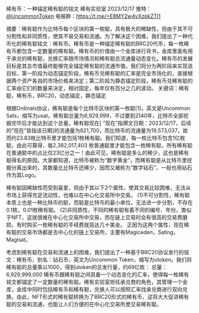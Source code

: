 稀有币：一种锚定稀有聪的铭文
稀有实验室 2023/12/17
推特： [@UncommonToken](https://twitter.com/UncommonToken)  电报群：https://t.me/+E8MY2w4vXzpkZTI1

摘要：稀有聪作为比特币每个区块的第一枚聪，具有极大的稀缺性，但由于其不可分割性和非同质性，使其不易交易和流通。为了解决这个困难，我们提出了一种代币化的稀有聪铭文：稀有币。稀有币是一种锚定稀有聪的BRC20代币，每一枚稀有币都包含一定数量的稀有聪。稀有币的价值由一个金库进行背书，金库里面有用于承兑的稀有聪，兑换汇率随市场情况和稀有聪总流通量动态变化。稀有币的发展目标是其总市值最终能够完全锚定稀有聪的流通市值。我们将分为两阶段来实现该目标，第一阶段为动态锚定阶段，稀有币兑稀有聪的汇率是完全市场化的，直接根据两个资产各自的市场价格来决定；第二阶段为静态锚定阶段，稀有币兑稀有聪的汇率由它们的数量来决定，相对固定，每年仅有百分之几的波动。
关键词：稀有聪，稀有币，BRC20，动态锚定，静态锚定

根据Ordinals协议，稀有聪是每个比特币区块的第一枚聪[1]，英文是Uncommon Sats，缩写为usat。稀有聪总量为6,929,999，不过要到2140年，比特币全部挖掘完毕后才能达到这个总量。稀有聪现在[ “现在”指撰文日期：2023/12/17，后续的“现在”皆指该日期]的流通量为821,700，而比特币的流通量为19,573,037，故而约23.83枚比特币里才能包括1枚稀有聪。我们知道，每一枚比特币包含1亿枚聪，由此可算得，每2,382,017,403 枚普通聪里才能包含一枚稀有聪，所有稀有聪在普通聪中的占比仅23亿分之一！由此可见，稀有聪是多么的稀少，这也是稀有聪得名的原因。大家都知道，比特币被称为“数字黄金”，而稀有聪是从比特币里挖掘分离出来的，其数量比比特币还稀少，因而又被称为“数字钻石”，一般也用钻石作为其Logo。

稀有聪因稀缺性而受到喜爱，但由于其以下2个属性，使其交易比较困难，无法从市场上获得充足流动性，也难以在中心化交易所中交易。
(1)不可分割性，稀有聪本质上也是一种比特币的聪，而聪是比特币的最小单位，无法进一步分割，不存在0.1枚，0.01枚稀有聪。
(2)非同质性，不同的稀有聪有着不同的编号、年份，类似于NFT，这就很难在中心化交易所中交易，而在链上交易时会有很高的交易费磨损，有时购买一枚稀有聪的手续费就高达几十美金。
正因为这两个属性，现在稀有聪的交易市场都是去中心化的链上交易所，主要有Magiceden，Sating，Magisat。

考虑到稀有聪在交易和流通上的困难，我们提出了一种基于BRC20协议发行的铭文：稀有币，别名：钻石币，英文为Uncommon Token，缩写为utoken。我们将稀有聪的总量乘以1000，得到utoken的总发行量，约69亿枚：
总量：6,929,999,000
稀有币跟稀有聪之间具备一个动态变化的汇率，使得每一枚稀有铭文都锚定了一定数量的稀有聪。稀有实验室担任承兑商的角色，其管理一个金库，金库中同时包括稀有币和稀有聪，兑换人可以按照汇率找承兑商进行双向兑换。由此，NFT形式的稀有聪转换为了BRC20形式的稀有币，这将大大促进稀有聪的交易和流通，也能让人们方便的在中心化交易所里交易稀有聪。
